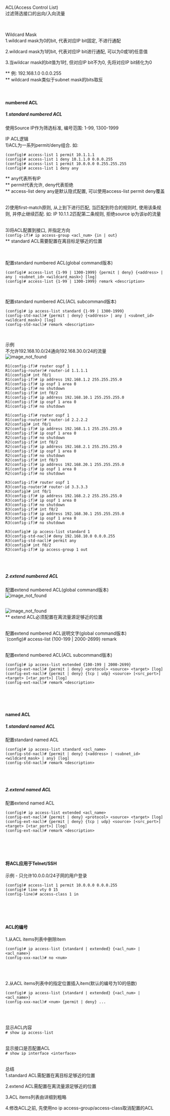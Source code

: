 ACL(Access Control List)<br>
过滤筛选接口的出向/入向流量
<br>
<br>
<br>

Wildcard Mask<br>
1.wildcard mask为0的bit, 代表对应IP bit固定, 不进行通配<br>

2.wildcard mask为1的bit, 代表对应IP bit进行通配, 可以为0或1的任意值<br>

3.当wildcar mask的bit值为1时, 但对应IP bit不为0, 先将对应IP bit转化为0<br>

** 例: 192.168.1.0 0.0.0.255<br>
** wildcard mask类似于subnet mask的bits取反
<br>
<br>
<br>

#### numbered ACL<br>
##### 1.standard numbered ACL<br>
使用Source IP作为筛选标准, 编号范围: 1-99, 1300-1999
<br>

IP ACL逻辑<br>
1)ACL为一系列permit/deny组合. 如:<br>
```
(config)# access-list 1 permit 10.1.1.1
(config)# access-list 1 deny 10.1.1.0 0.0.0.255
(config)# access-list 1 permit 10.0.0.0 0.255.255.255
(config)# access-list 1 deny any
```
** any代表所有IP<br>
** permit代表允许, deny代表拒绝<br>
** access-list <num> deny any是默认隐式配置, 可以使用access-list <num> permit deny覆盖
<br>
<br>

2)使用first-match原则, 从上到下进行匹配, 当匹配到符合的规则时, 使用该条规则, 并停止继续匹配. 如: IP 10.1.1.2匹配第二条规则, 拒绝source ip为该ip的流量
<br>
<br>

3)将ACL配置到接口, 并指定方向<br>
`(config-if)# ip access-group <acl_num> {in | out}`<br>
** standard ACL需要配置在离目标足够近的位置
<br>
<br>
<br>

配置standard numbered ACL(global command版本)<br>
```
(config)# access-list {1-99 | 1300-1999} {permit | deny} {<address> | any | <subnet_id> <wildcard_mask>} [log]
(config)# access-list {1-99 | 1300-1999} remark <description>
```
<br>

配置standard numbered ACL(ACL subcommand版本)<br>
```
(config)# ip access-list standard {1-99 | 1300-1999}
(config-std-nacl)# {permit | deny} {<address> | any | <subnet_id> <wildcard_mask>} [log]
(config-std-nacl)# remark <description>
```
<br>

示例<br>
不允许192.168.10.0/24通向192.168.30.0/24的流量<br>
![image_not_found](pic/standard_acl.jpg)<br>
```
R1(config-if)# router ospf 1
R1(config-router)# router-id 1.1.1.1
R1(config)# int f0/1
R1(config-if)# ip address 192.168.1.2 255.255.255.0
R1(config-if)# ip ospf 1 area 0
R1(config-if)# no shutdown
R1(config-if)# int f0/2
R1(config-if)# ip address 192.168.10.1 255.255.255.0
R1(config-if)# ip ospf 1 area 0
R1(config-if)# no shutdown

R1(config-if)# router ospf 1
R1(config-router)# router-id 2.2.2.2
R2(config)# int f0/1
R2(config-if)# ip address 192.168.1.1 255.255.255.0
R1(config-if)# ip ospf 1 area 0
R2(config-if)# no shutdown
R2(config-if)# int f0/2
R2(config-if)# ip address 192.168.2.1 255.255.255.0
R1(config-if)# ip ospf 1 area 0
R2(config-if)# no shutdown
R2(config-if)# int f0/3
R2(config-if)# ip address 192.168.20.1 255.255.255.0
R1(config-if)# ip ospf 1 area 0
R2(config-if)# no shutdown

R3(config-if)# router ospf 1
R3(config-router)# router-id 3.3.3.3
R3(config)# int f0/1
R3(config-if)# ip address 192.168.2.2 255.255.255.0
R3(config-if)# ip ospf 1 area 0
R3(config-if)# no shutdown
R3(config-if)# int f0/2
R3(config-if)# ip address 192.168.30.1 255.255.255.0
R3(config-if)# ip ospf 1 area 0
R3(config-if)# no shutdown

R3(config)# ip access-list standard 1
R3(config-std-nacl)# deny 192.168.10.0 0.0.0.255
R3(config-std-nacl)# permit any
R3(config)# int f0/2
R3(config-if)# ip access-group 1 out
```
<br>
<br>

##### 2.extend numbered ACL<br>
配置extend numbered ACL(global command版本)<br>
![image_not_found](pic/extend_acl_general.png)
<br>
<br>

![image_not_found](pic/extend_acl_transport.png)<br>
** extend ACL必须配置在离流量源足够近的位置
<br>
<br>

配置extend numbered ACL说明文字(global command版本)<br>
`(config)# access-list {100-199 | 2000-2699} remark <description>
<br>
<br>

配置extend numbered ACL(ACL subcommand版本)<br>
```
(config)# ip access-list extended {100-199 | 2000-2699}
(config-ext-nacl)# {permit | deny} <protocol> <source> <target> [log]
(config-ext-nacl)# {permit | deny} {tcp | udp} <source> [<src_port>] <target> [<tar_port>] [log]
(config-ext-nacl)# remark <description>
```
<br>
<br>
<br>

#### named ACL<br>
##### 1.standard named ACL<br>
配置standard named ACL<br>
```
(config)# ip access-list standard <acl_name>
(config-std-nacl)# {permit | deny} {<address> | <subnet_id> <wildcard_mask> | any} [log]
(config-std-nacl)# remark <description>
```
<br>
<br>

##### 2.extend named ACL<br>
配置extend named ACL<br>
```
(config)# ip access-list extended <acl_name>
(config-ext-nacl)# {permit | deny} <protocol> <source> <target> [log]
(config-ext-nacl)# {permit | deny} {tcp | udp} <source> [<src_port>] <target> [<tar_port>] [log]
(config-ext-nacl)# remark <description>
```
<br>
<br>
<br>

#### 将ACL应用于Telnet/SSH
示例 - 只允许10.0.0.0/24子网的用户登录
```
(config)# access-list 1 permit 10.0.0.0 0.0.0.255
(config)# line vty 0 15
(config-line)# access-class 1 in
```
<br>
<br>
<br>

#### ACL的编号
1.从ACL items列表中删除item
```
(config)# ip access-list {standard | extended} {<acl_num> | <acl_name>}
(config-xxx-nacl)# no <num>
```
<br>
<br>

2.从ACL items列表中的指定位置插入item(默认的编号为10的倍数)
```
(config)# ip access-list {standard | extended} {<acl_num> | <acl_name>}
(config-xxx-nacl)# <num> {permit | deny} ...
```
<br>
<br>

显示ACL内容<br>
`# show ip access-list`
<br>
<br>

显示接口是否配置ACL<br>
`# show ip interface <interface>`
<br>
<br>

总结<br>
1.standard ACL需配置在离目标足够近的位置
<br>

2.extend ACL需配置在离流量源足够近的位置
<br>

3.ACL items列表由详细到粗略
<br>

4.修改ACL之前, 先使用no ip access-group/access-class取消配置的ACL
